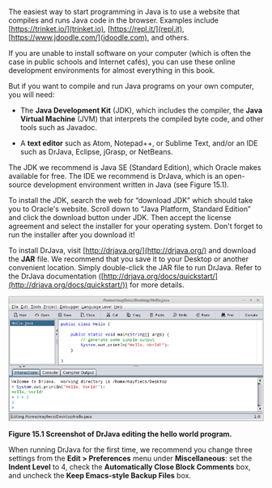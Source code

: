 The easiest way to start programming in Java is to use a website that compiles and runs Java code in the browser. Examples include [https://trinket.io/](trinket.io), [https://repl.it/](repl.it), [https://www.jdoodle.com/](jdoodle.com), and others.

If you are unable to install software on your computer (which is often the case in public schools and Internet cafe&#x301;s), you can use these online development environments for almost everything in this book.

But if you want to compile and run Java programs on your own computer, you will need:



*  The **Java Development Kit** (JDK), which includes the compiler, the **Java Virtual Machine** (JVM) that interprets the compiled byte code, and other tools such as Javadoc.



*  A **text editor** such as Atom, Notepad++, or Sublime Text, and/or an IDE such as DrJava, Eclipse, jGrasp, or NetBeans.


The JDK we recommend is Java SE (Standard Edition), which Oracle makes available for free. The IDE we recommend is DrJava, which is an open-source development environment written in Java (see Figure 15.1).

To install the JDK, search the web for “download JDK” which should take you to Oracle's website. Scroll down to “Java Platform, Standard Edition” and click the download button under JDK. Then accept the license agreement and select the installer for your operating system. Don't forget to run the installer after you download it!


To install DrJava, visit [http://drjava.org/](http://drjava.org/) and download the **JAR** file. We recommend that you save it to your Desktop or another convenient location. Simply double-click the JAR file to run DrJava. Refer to the DrJava documentation ([http://drjava.org/docs/quickstart/](http://drjava.org/docs/quickstart/)) for more details.

![Figure 15.1 Screenshot of DrJava editing the hello world program.](figs/drjava-hello.png)

**Figure 15.1 Screenshot of DrJava editing the hello world program.**

When running DrJava for the first time, we recommend you change three settings from the **Edit $>$ Preferences** menu under **Miscellaneous**: set the **Indent Level** to 4, check the **Automatically Close Block Comments** box, and uncheck the **Keep Emacs-style Backup Files** box.